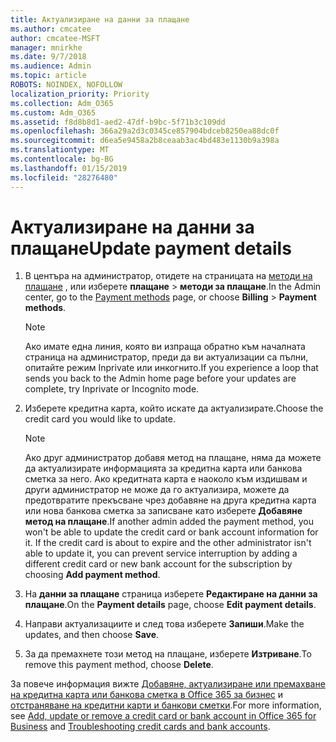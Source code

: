 ```yaml
---
title: Актуализиране на данни за плащане
ms.author: cmcatee
author: cmcatee-MSFT
manager: mnirkhe
ms.date: 9/7/2018
ms.audience: Admin
ms.topic: article
ROBOTS: NOINDEX, NOFOLLOW
localization_priority: Priority
ms.collection: Adm_O365
ms.custom: Adm_O365
ms.assetid: f8d8b8d1-aed2-47df-b9bc-5f71b3c109dd
ms.openlocfilehash: 366a29a2d3c0345ce857904bdceb8250ea88dc0f
ms.sourcegitcommit: d6ea5e9458a2b8ceaab3ac4bd483e1130b9a398a
ms.translationtype: MT
ms.contentlocale: bg-BG
ms.lasthandoff: 01/15/2019
ms.locfileid: "28276480"
---
```

# <a name="update-payment-details"></a><span data-ttu-id="faa12-102">Актуализиране на данни за плащане</span><span class="sxs-lookup"><span data-stu-id="faa12-102">Update payment details</span></span>

1. <span data-ttu-id="faa12-103">В центъра на администратор, отидете на страницата на [методи на плащане](https://go.microsoft.com/fwlink/p/?linkid=2018806) , или изберете **плащане** \> **методи за плащане**.</span><span class="sxs-lookup"><span data-stu-id="faa12-103">In the Admin center, go to the [Payment methods](https://go.microsoft.com/fwlink/p/?linkid=2018806) page, or choose **Billing** \> **Payment methods**.</span></span>
    
    > [!NOTE]
    > <span data-ttu-id="faa12-104">Ако имате една линия, която ви изпраща обратно към началната страница на администратор, преди да ви актуализации са пълни, опитайте режим Inprivate или инкогнито.</span><span class="sxs-lookup"><span data-stu-id="faa12-104">If you experience a loop that sends you back to the Admin home page before your updates are complete, try Inprivate or Incognito mode.</span></span> 
  
2. <span data-ttu-id="faa12-105">Изберете кредитна карта, който искате да актуализирате.</span><span class="sxs-lookup"><span data-stu-id="faa12-105">Choose the credit card you would like to update.</span></span>
    
    > [!NOTE]
    > <span data-ttu-id="faa12-p101">Ако друг администратор добавя метод на плащане, няма да можете да актуализирате информацията за кредитна карта или банкова сметка за него. Ако кредитната карта е наоколо към издишвам и други администратор не може да го актуализира, можете да предотвратите прекъсване чрез добавяне на друга кредитна карта или нова банкова сметка за записване като изберете **Добавяне метод на плащане**.</span><span class="sxs-lookup"><span data-stu-id="faa12-p101">If another admin added the payment method, you won't be able to update the credit card or bank account information for it. If the credit card is about to expire and the other administrator isn't able to update it, you can prevent service interruption by adding a different credit card or new bank account for the subscription by choosing **Add payment method**.</span></span> 
  
3. <span data-ttu-id="faa12-108">На **данни за плащане** страница изберете **Редактиране на данни за плащане**.</span><span class="sxs-lookup"><span data-stu-id="faa12-108">On the **Payment details** page, choose **Edit payment details**.</span></span>
    
4. <span data-ttu-id="faa12-109">Направи актуализациите и след това изберете **Запиши**.</span><span class="sxs-lookup"><span data-stu-id="faa12-109">Make the updates, and then choose **Save**.</span></span>
    
5. <span data-ttu-id="faa12-110">За да премахнете този метод на плащане, изберете **Изтриване**.</span><span class="sxs-lookup"><span data-stu-id="faa12-110">To remove this payment method, choose **Delete**.</span></span>
    
<span data-ttu-id="faa12-111">За повече информация вижте [Добавяне, актуализиране или премахване на кредитна карта или банкова сметка в Office 365 за бизнес](https://support.office.com/article/30ba9c83-50d8-4020-90ed-830a5b8c8724) и [отстраняване на кредитни карти и банкови сметки](https://support.office.com/article/30ba9c83-50d8-4020-90ed-830a5b8c8724).</span><span class="sxs-lookup"><span data-stu-id="faa12-111">For more information, see [Add, update or remove a credit card or bank account in Office 365 for Business](https://support.office.com/article/30ba9c83-50d8-4020-90ed-830a5b8c8724) and [Troubleshooting credit cards and bank accounts](https://support.office.com/article/30ba9c83-50d8-4020-90ed-830a5b8c8724).</span></span>
  

